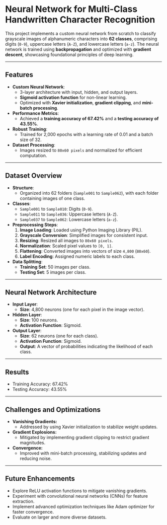 # Neural Network for Multi-Class Handwritten Character Recognition

This project implements a custom neural network from scratch to classify grayscale images of alphanumeric characters into **62 classes**, comprising digits (`0-9`), uppercase letters (`A-Z`), and lowercase letters (`a-z`). The neural network is trained using **backpropagation** and optimized with **gradient descent**, showcasing foundational principles of deep learning.

---

## Features
- **Custom Neural Network**:
  - 3-layer architecture with input, hidden, and output layers.
  - **Sigmoid activation function** for non-linear learning.
  - Optimized with **Xavier initialization**, **gradient clipping**, and **mini-batch processing**.
- **Performance Metrics**:
  - Achieved a **training accuracy of 67.42%** and a **testing accuracy of 43.55%**.
- **Robust Training**:
  - Trained for 2,000 epochs with a learning rate of 0.01 and a batch size of 32.
- **Dataset Processing**:
  - Images resized to `80x60 pixels` and normalized for efficient computation.

---

## Dataset Overview
- **Structure**:
  - Organized into 62 folders (`Sample001` to `Sample062`), with each folder containing images of one class.
- **Classes**:
  - `Sample001` to `Sample010`: Digits (`0-9`).
  - `Sample011` to `Sample036`: Uppercase letters (`A-Z`).
  - `Sample037` to `Sample062`: Lowercase letters (`a-z`).
- **Preprocessing Steps**:
  1. **Image Loading**: Loaded using Python Imaging Library (PIL).
  2. **Grayscale Conversion**: Simplified images for consistent input.
  3. **Resizing**: Resized all images to `80x60 pixels`.
  4. **Normalization**: Scaled pixel values to `[0, 1]`.
  5. **Flattening**: Converted images into vectors of size `4,800` (`80x60`).
  6. **Label Encoding**: Assigned numeric labels to each class.
- **Data Splitting**:
  - **Training Set**: 50 images per class.
  - **Testing Set**: 5 images per class.

---

## Neural Network Architecture
- **Input Layer**:
  - **Size**: 4,800 neurons (one for each pixel in the image vector).
- **Hidden Layer**:
  - **Size**: 100 neurons.
  - **Activation Function**: Sigmoid.
- **Output Layer**:
  - **Size**: 62 neurons (one for each class).
  - **Activation Function**: Sigmoid.
  - **Output**: A vector of probabilities indicating the likelihood of each class.

---

## Results
- Training Accuracy: 67.42%
- Testing Accuracy: 43.55%

---

## Challenges and Optimizations
- **Vanishing Gradients:**
  - Addressed by using Xavier initialization to stabilize weight updates.
- **Gradient Explosions:**
  - Mitigated by implementing gradient clipping to restrict gradient magnitudes.
- **Convergence:**
  - Improved with mini-batch processing, stabilizing updates and reducing noise.

---

## Future Enhancements
- Explore ReLU activation functions to mitigate vanishing gradients.
- Experiment with convolutional neural networks (CNNs) for feature extraction.
- Implement advanced optimization techniques like Adam optimizer for faster convergence.
- Evaluate on larger and more diverse datasets.

